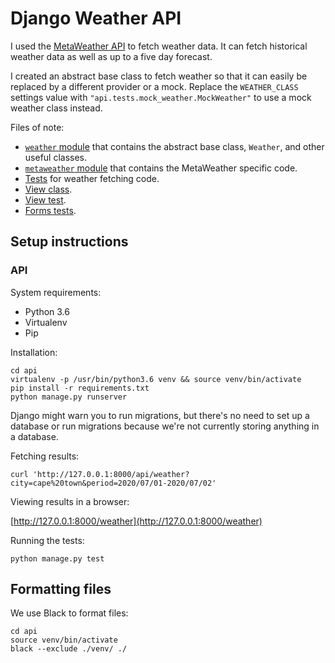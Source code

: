 # Django Weather API

I used the [MetaWeather API](https://www.metaweather.com/api/) to fetch weather data. It can fetch historical weather data as well as up to a five day forecast.

I created an abstract base class to fetch weather so that it can easily be replaced by a different provider or a mock. Replace the `WEATHER_CLASS` settings value with `"api.tests.mock_weather.MockWeather"` to use a mock weather class instead.

Files of note:
 - [`weather` module](api/weather/weather.py) that contains the abstract base class, `Weather`, and other useful classes.
 - [`metaweather` module](./api/weather/metaweather.py) that contains the MetaWeather specific code.
 - [Tests](api/weather/tests/test_metaweather.py) for weather fetching code.
 - [View class](api/api/views.py).
 - [View test](api/api/tests/test_api.py).
 - [Forms tests](api/api/tests/test_forms.py).

## Setup instructions

### API

System requirements:

- Python 3.6
- Virtualenv
- Pip

Installation:

```
cd api
virtualenv -p /usr/bin/python3.6 venv && source venv/bin/activate
pip install -r requirements.txt
python manage.py runserver
```

Django might warn you to run migrations, but there's no need to set up a database or run migrations because we're not currently storing anything in a database.

Fetching results:

```
curl 'http://127.0.0.1:8000/api/weather?city=cape%20town&period=2020/07/01-2020/07/02'
```

Viewing results in a browser:

[http://127.0.0.1:8000/weather](http://127.0.0.1:8000/weather)

Running the tests:

```
python manage.py test
```

## Formatting files

We use Black to format files:

```
cd api
source venv/bin/activate
black --exclude ./venv/ ./
```
